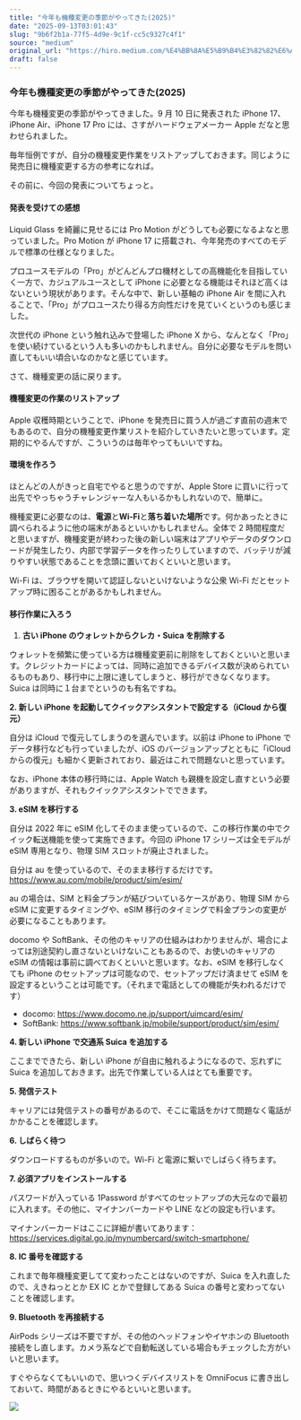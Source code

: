 ```yaml
---
title: "今年も機種変更の季節がやってきた(2025)"
date: "2025-09-13T03:01:43"
slug: "9b6f2b1a-77f5-4d9e-9c1f-cc5c9327c4f1"
source: "medium"
original_url: "https://hiro.medium.com/%E4%BB%8A%E5%B9%B4%E3%82%82%E6%A9%9F%E7%A8%AE%E5%A4%89%E6%9B%B4%E3%81%AE%E5%AD%A3%E7%AF%80%E3%81%8B%E3%82%99%E3%82%84%E3%81%A3%E3%81%A6%E3%81%8D%E3%81%9F-2025-3e02bb88ba6c?source=rss-21bfda6f823e------2"
draft: false
---
```


### 今年も機種変更の季節がやってきた(2025)

今年も機種変更の季節がやってきました。9 月 10 日に発表された iPhone 17、iPhone Air、iPhone 17 Pro には、さすがハードウェアメーカー Apple だなと思わせられました。

毎年恒例ですが、自分の機種変更作業をリストアップしておきます。同じように発売日に機種変更する方の参考になれば。

その前に、今回の発表についてちょっと。

#### 発表を受けての感想

Liquid Glass を綺麗に見せるには Pro Motion がどうしても必要になるよなと思っていました。Pro Motion が iPhone 17 に搭載され、今年発売のすべてのモデルで標準の仕様となりました。

プロユースモデルの「Pro」がどんどんプロ機材としての高機能化を目指していく一方で、カジュアルユースとして iPhone に必要となる機能はそれほど高くはないという現状があります。そんな中で、新しい基軸の iPhone Air を間に入れることで、「Pro」がプロユースたり得る方向性だけを見ていくというのも感じました。

次世代の iPhone という触れ込みで登場した iPhone X から、なんとなく「Pro」を使い続けているという人も多いのかもしれません。自分に必要なモデルを問い直してもいい頃合いなのかなと感じています。

さて、機種変更の話に戻ります。

#### 機種変更の作業のリストアップ

Apple 収穫時期ということで、iPhone を発売日に買う人が過ごす直前の週末でもあるので、自分の機種変更作業リストを紹介していきたいと思っています。定期的にやるんですが、こういうのは毎年やってもいいですね。

#### 環境を作ろう

ほとんどの人がきっと自宅でやると思うのですが、Apple Store に買いに行って出先でやっちゃうチャレンジャーな人もいるかもしれないので、簡単に。

機種変更に必要なのは、**電源**と**Wi-Fi**と**落ち着いた場所**です。何かあったときに調べられるように他の端末があるといいかもしれません。全体で 2 時間程度だと思いますが、機種変更が終わった後の新しい端末はアプリやデータのダウンロードが発生したり、内部で学習データを作ったりしていますので、バッテリが減りやすい状態であることを念頭に置いておくといいと思います。

Wi-Fi は、ブラウザを開いて認証しないといけないような公衆 Wi-Fi だとセットアップ時に困ることがあるかもしれません。

#### 移行作業に入ろう

1. **古い iPhone のウォレットからクレカ・Suica を削除する**

ウォレットを頻繁に使っている方は機種変更前に削除をしておくといいと思います。クレジットカードによっては、同時に追加できるデバイス数が決められているものもあり、移行中に上限に達してしまうと、移行ができなくなります。Suica は同時に１台までというのも有名ですね。

**2. 新しい iPhone を起動してクイックアシスタントで設定する（iCloud から復元）**

自分は iCloud で復元してしまうのを選んでいます。以前は iPhone to iPhone でデータ移行なども行っていましたが、iOS のバージョンアップとともに「iCloud からの復元」も細かく更新されており、最近はこれで問題ないと思っています。

なお、iPhone 本体の移行時には、Apple Watch も親機を設定し直すという必要がありますが、それもクイックアシスタントでできます。

**3. eSIM を移行する**

自分は 2022 年に eSIM 化してそのまま使っているので、この移行作業の中でクイック転送機能を使って実施できます。今回の iPhone 17 シリーズは全モデルが eSIM 専用となり、物理 SIM スロットが廃止されました。

自分は au を使っているので、そのまま移行するだけです。 <https://www.au.com/mobile/product/sim/esim/>

au の場合は、SIM と料金プランが結びついているケースがあり、物理 SIM から eSIM に変更するタイミングや、eSIM 移行のタイミングで料金プランの変更が必要になることもあります。

docomo や SoftBank、その他のキャリアの仕組みはわかりませんが、場合によっては別途契約し直さないといけないこともあるので、お使いのキャリアの eSIM の情報は事前に調べておくといいと思います。なお、eSIM を移行しなくても iPhone のセットアップは可能なので、セットアップだけ済ませて eSIM を設定するということは可能です。（それまで電話としての機能が失われるだけです）

- docomo: <https://www.docomo.ne.jp/support/uimcard/esim/>
- SoftBank: <https://www.softbank.jp/mobile/support/product/sim/esim/>

**4. 新しい iPhone で交通系 Suica を追加する**

ここまでできたら、新しい iPhone が自由に触れるようになるので、忘れずに Suica を追加しておきます。出先で作業している人はとても重要です。

**5. 発信テスト**

キャリアには発信テストの番号があるので、そこに電話をかけて問題なく電話がかかることを確認します。

**6. しばらく待つ**

ダウンロードするものが多いので。Wi-Fi と電源に繋いでしばらく待ちます。

**7. 必須アプリをインストールする**

パスワードが入っている 1Password がすべてのセットアップの大元なので最初に入れます。その他に、マイナンバーカードや LINE などの設定も行います。

マイナンバーカードはここに詳細が書いてあります：<https://services.digital.go.jp/mynumbercard/switch-smartphone/>

**8. IC 番号を確認する**

これまで毎年機種変更してて変わったことはないのですが、Suica を入れ直したので、えきねっととか EX IC とかで登録してある Suica の番号と変わってないことを確認します。

**9. Bluetooth を再接続する**

AirPods シリーズは不要ですが、その他のヘッドフォンやイヤホンの Bluetooth 接続をし直します。カメラ系などで自動転送している場合もチェックした方がいいと思います。

すぐやらなくてもいいので、思いつくデバイスリストを OmniFocus に書き出しておいて、時間があるときにやるといいと思います。

![](https://medium.com/_/stat?event=post.clientViewed&referrerSource=full_rss&postId=3e02bb88ba6c)
